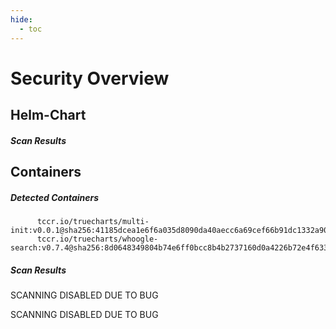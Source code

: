 ```yaml
---
hide:
  - toc
---
```


# Security Overview

<link href="https://truecharts.org/_static/trivy.css" type="text/css" rel="stylesheet" />

## Helm-Chart

##### Scan Results


## Containers

##### Detected Containers

          tccr.io/truecharts/multi-init:v0.0.1@sha256:41185dcea1e6f6a035d8090da40aecc6a69cef66b91dc1332a90c9d22861d367
          tccr.io/truecharts/whoogle-search:v0.7.4@sha256:8d0648349804b74e6ff0bcc8b4b2737160d0a4226b72e4f63334cbba03a6af39

##### Scan Results

SCANNING DISABLED DUE TO BUG

SCANNING DISABLED DUE TO BUG
